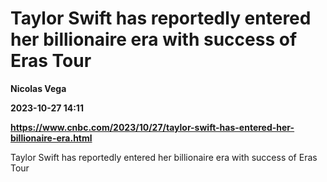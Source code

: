 # Taylor Swift has reportedly entered her billionaire era with success of Eras Tour
**Nicolas Vega**

**2023-10-27 14:11**

**https://www.cnbc.com/2023/10/27/taylor-swift-has-entered-her-billionaire-era.html**

Taylor Swift has reportedly entered her billionaire era with success of Eras Tour